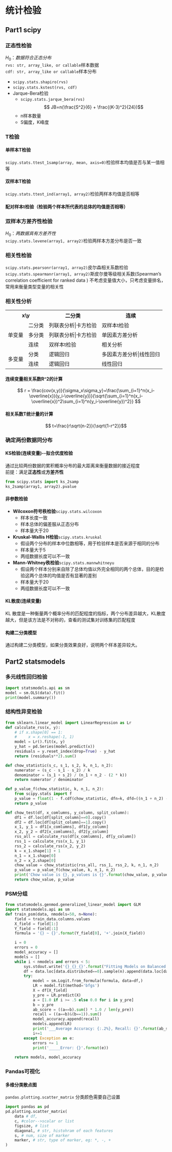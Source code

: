 # 统计检验
## Part1 scipy
### 正态性检验
$H_0：数据符合正态分布$ \
`rvs: str, array_like, or callable`样本数据 \
`cdf: str, array_like or callable`样本分布
- `scipy.stats.shapiro(rvs)`
- `scipy.stats.kstest(rvs, cdf)`
- Jarque-Bera检验
  - `scipy.stats.jarque_bera(rvs)`
    $$ JB=n(\frac{S^2}{6} + \frac{(K-3)^2}{24})$$
  - n样本数量
  - S偏度，K峰度
### T检验
#### 单样本T检验
`scipy.stats.ttest_1samp(array, mean, axis=0)`检验样本均值是否与某一值相等
#### 双样本T检验
`scipy.stats.ttest_ind(array1, array2)`检验两样本均值是否相等
#### 配对样本t检验（检验两个样本所代表的总体的均值是否相等）
### 双样本方差齐性检验
$H_0：两数据具有方差齐性$ \
`scipy.stats.levene(array1, array2)`检验两样本方差分布是否一致
### 相关性检验
`scipy.stats.pearsonr(array1, array2)`皮尔森相关系数检验 \
`scipy.stats.spearmanr(array1, array2)`斯皮尔曼等级相关系数(Spearman’s correlation coefficient for ranked data ) 不考虑变量值大小，只考虑变量排名，常用来衡量类型变量的相关性
### 相关性分析

<table>
    <tr>
        <th colspan="2">x\y</th>
        <th>二分类</th>
        <th>连续</th>
    </tr>
    <tr>
        <td rowspan="3">单变量</td>
        <td>二分类</td>
        <td>列联表分析|卡方检验</td>
        <td>双样本t检验</td>
    </tr>
    <tr>
        <td>多分类</td>
        <td>列联表分析|卡方检验</td>
        <td>单因素方差分析</td>
    </tr>
    <tr>
        <td>连续</td>
        <td>双样本t检验</td>
        <td>相关分析</td>
    </tr>   
    <tr>
        <td rowspan="2">多变量</td>
        <td>分类</td>
        <td>逻辑回归</td>
        <td>多因素方差分析|线性回归</td>
    </tr>   
    <tr>
        <td>连续</td>
        <td>逻辑回归</td>
        <td>线性回归</td>    
    </tr>      
</table>

#### 连续变量相关系数R^2的计算
$$
r = \frac{cov(x,y)}{\sigma_x\sigma_y}=\frac{\sum_{i=1}^n(x_i-\overline{x})(y_i-\overline{y})}{\sqrt{\sum_{i=1}^n(x_i-\overline{x})^2\sum_{i=1}^n(y_i-\overline{y})^2}}
$$

#### 相关系数**T**统计量的计算
$$ t=\frac{r\sqrt{n-2}}{\sqrt{1-r^2}}$$

### 确定两份数据同分布
#### **KS检验(连续变量)**--拟合优度检验
通过比较两份数据的累积概率分布的最大距离来衡量数据的接近程度 \
前提：满足**正态性**或**方差齐性**
```py
from scipy.stats import ks_2samp
ks_2samp(array1, array2).pvalue
```
#### **非参数检验**
- **Wilcoxon符号秩检验**`scipy.stats.wilcoxon`
  - 样本长度一致
  - 样本总体的偏差服从正态分布
  - 样本量大于20
- **Kruskal-Wallis H检验**`scipy.stats.kruskal`
  - 假设两个分布的样本中位数相等，用于检验样本是否来源于相同的分布
  - 样本量大于5
  - 两组数据长度可以不一致
- **Mann-Whitney秩检验**`scipy.stats.mannwhitneyu`
  - 假设两个样本分别来自除了总体均值以外完全相同的两个总体，目的是检验这两个总体的均值是否有显著的差别
  - 样本量大于20
  - 两组数据长度可以不一致
#### **KL散度(连续变量)**
KL 散度是一种衡量两个概率分布的匹配程度的指标，两个分布差异越大，KL散度越大，但是该方法是不对称的，查看的测试集对训练集的匹配程度
#### **构建二分类模型**
通过构建二分类模型，如果分类效果良好，说明两个样本差异较大。


## Part2 statsmodels
### 多元线性回归检验
``` py
import statsmodels.api as sm
model = sm.OLS(data).fit()
print(model.summary())
```

### 结构性异变检验
``` py
from sklearn.linear_model import LinearRegression as Lr
def calculate_rss(x, y):
    # if x.shape[0] == 1:
    #     x = x.reshape(-1, 1)
    model = Lr().fit(x, y)
    y_hat = pd.Series(model.predict(x))
    residuals = y.reset_index(drop=True) - y_hat
    return (residuals**2).sum()

def chow_statistic(s_c, s_1, s_2, k, n_1, n_2):
    numerator = (s_c - s_1 - s_2) / k 
    denominator = (s_1 + s_2) / (n_1 + n_2 - (2 * k))
    return numerator / denominator

def p_value_f(chow_statistic, k, n_1, n_2):
    from scipy.stats import f
    p_value = float(1 - f.cdf(chow_statistic, dfn=k, dfd=((n_1 + n_2) - 2 * k)))
    return p_value

def chow_test(df, x_comlumns, y_column, split_column):
    df1 = df.loc[df[split_column]==0].copy()
    df2 = df.loc[df[split_column]==1].copy()
    x_1, y_1 = df1[x_comlumns], df1[y_column]
    x_2, y_2 = df2[x_comlumns], df2[y_column]
    rss_all = calculate_rss(df[x_comlumns], df[y_column])
    rss_1 = calculate_rss(x_1, y_1)
    rss_2 = calculate_rss(x_2, y_2)
    k = x_1.shape[1] + 1
    n_1 = x_1.shape[0]
    n_2 = x_2.shape[0]
    chow_value = chow_statistic(rss_all, rss_1, rss_2, k, n_1, n_2)
    p_value = p_value_f(chow_value, k, n_1, n_2)
    print('Chow value is {}, p_values is {}'.format(chow_value, p_value))
    return chow_value, p_value
```
### PSM分组
``` py
from statsmodels.genmod.generalized_linear_model import GLM
import statsmodels.api as sm
def train_psm(data, nmodels=50, n=None):
    field = train_data.columns.values
    X_field = field[1:]
    Y_field = field[:1]
    formula = '{} ~ {}'.format(Y_field[0], '+'.join(X_field))

    i = 0 
    errors = 0
    model_accuracy = []
    models = []
    while i < nmodels and errors < 5:
        sys.stdout.write('{}_{}_{}'.format("Fitting Models on Balanced Samples", i, nmodels))
        df = data.loc[data.distributed==0].sample(n).append(data.loc[data.distributed==1], ignore_index=True)
        try:
            model = sm.Logit.from_formula(formula, data=df,)
            LR = model.fit(method='bfgs')
            X = df[X_field]
            y_pre = LR.predict(X)
            a = [1.0 if i >= .5 else 0.0 for i in y_pre] 
            b = y_pre
            ab_score = ((a==b).sum() * 1.0 / len(y_pre))
            recall = ((a==b)&(b==1)).sum()
            model_accuracy.append(recall)
            models.append(LR)
            print('___Average Accuracy: {:.2%}, Recall: {}'.format(ab_score, recall))
            i+=1
        except Exception as e:
            errors += 1
            print('_____Error: {}'.format(e))
  
    return models, model_accuracy

```



### Pandas可视化
#### 多维分类散点图
`pandas.plotting.scatter_matrix` 分类颜色需要自己设置
``` py
import pandas as pd
pd.plotting.scatter_matrix(
    data # df,
    c, #color-->scalar or list
    figsize, # list
    diagonal, # str, histohram of each features
    s, # num, size of marker
    marker, # str, type of marker, eg: *, -, + 
)
```






